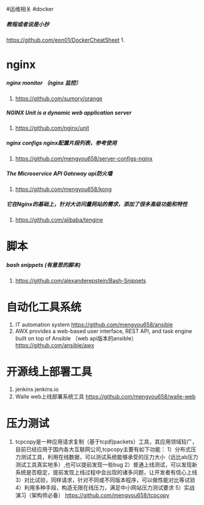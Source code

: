 #运维相关
#docker
##### 教程或者说是小抄 
https://github.com/eon01/DockerCheatSheet
1. 
# nginx
##### nginx monitor （nginx 监控）
1. https://github.com/sumory/orange
##### NGINX Unit is a dynamic web application server
1. https://github.com/nginx/unit
##### nginx configs nginx配置片段列表，参考使用
1. https://github.com/mengyou658/server-configs-nginx
#####  The Microservice API Gateway  api防火墙
1. https://github.com/mengyou658/kong
#####  它在Nginx的基础上，针对大访问量网站的需求，添加了很多高级功能和特性
1. https://github.com/alibaba/tengine

# 脚本
##### bash snippets (有意思的脚本)
1. https://github.com/alexanderepstein/Bash-Snippets
# 自动化工具系统
1. IT automation system
https://github.com/mengyou658/ansible
1. AWX provides a web-based user interface, REST API, and task engine built on top of Ansible （web api版本的ansible）
https://github.com/ansible/awx
# 开源线上部署工具
1. jenkins jenkins.io
1. Walle web上线部署系统工具
https://github.com/mengyou658/walle-web
# 压力测试
1. tcpcopy是一种应用请求复制（基于tcp的packets）工具，其应用领域较广，目前已经应用于国内各大互联网公司,tcpcopy主要有如下功能： 1）分布式压力测试工具，利用在线数据，可以测试系统能够承受的压力大小（远比ab压力测试工具真实地多）,也可以提前发现一些bug 2）普通上线测试，可以发现新系统是否稳定，提前发现上线过程中会出现的诸多问题，让开发者有信心上线 3）对比试验，同样请求，针对不同或不同版本程序，可以做性能对比等试验 4）利用多种手段，构造无限在线压力，满足中小网站压力测试要求 5）实战演习（架构师必备）
https://github.com/mengyou658/tcpcopy
